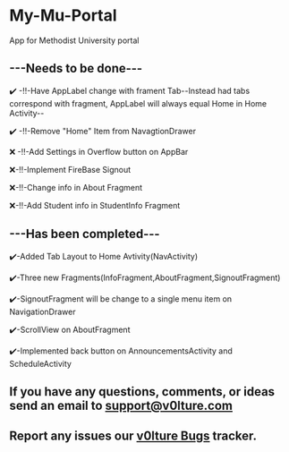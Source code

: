 # My-Mu-Portal
App for Methodist University portal

---Needs to be done---
-------
:heavy_check_mark: -!!-Have AppLabel change with frament Tab--Instead had tabs correspond with fragment, AppLabel will always equal Home in Home Activity--

:heavy_check_mark: -!!-Remove "Home" Item from NavagtionDrawer

:x: -!!-Add Settings in Overflow button on AppBar

:x:-!!-Implement FireBase Signout

:x:-!!-Change info in About Fragment

:x:-!!-Add Student info in StudentInfo Fragment



---Has been completed---
-----
:heavy_check_mark:-Added Tab Layout to Home Avtivity(NavActivity)

:heavy_check_mark:-Three new Fragments(InfoFragment,AboutFragment,SignoutFragment)

:heavy_check_mark:-SignoutFragment will be change to a single menu item on NavigationDrawer

:heavy_check_mark:-ScrollView on AboutFragment

:heavy_check_mark:-Implemented back button on AnnouncementsActivity and ScheduleActivity

If you have any questions, comments, or ideas send an email to support@v0lture.com
------

Report any issues our [v0lture Bugs](https://bugs.v0lture.com) tracker.
-------
